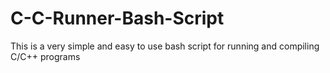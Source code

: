 # C-C-Runner-Bash-Script
This is a very simple and easy to use bash script for running and compiling C/C++ programs
